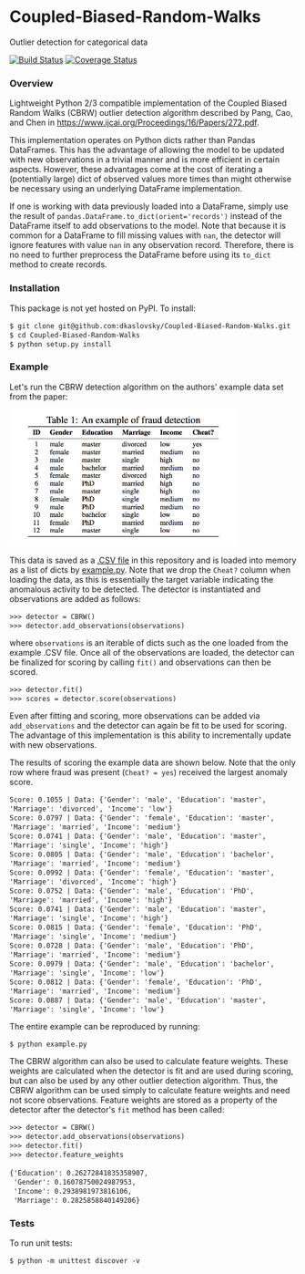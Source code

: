# Coupled-Biased-Random-Walks
Outlier detection for categorical data

[![Build Status](https://travis-ci.org/dkaslovsky/Coupled-Biased-Random-Walks.svg?branch=master)](https://travis-ci.org/dkaslovsky/Coupled-Biased-Random-Walks)
[![Coverage Status](https://coveralls.io/repos/github/dkaslovsky/Coupled-Biased-Random-Walks/badge.svg?branch=master)](https://coveralls.io/github/dkaslovsky/Coupled-Biased-Random-Walks?branch=master)

### Overview
Lightweight Python 2/3 compatible implementation of the Coupled Biased Random Walks (CBRW) outlier detection algorithm described by Pang, Cao, and Chen in https://www.ijcai.org/Proceedings/16/Papers/272.pdf.

This implementation operates on Python dicts rather than Pandas DataFrames.  This has the advantage of allowing the model to be updated with new observations in a trivial manner and is more efficient in certain aspects.  However, these advantages come at the cost of iterating a (potentially large) dict of observed values more times than might otherwise be necessary using an underlying DataFrame implementation.

If one is working with data previously loaded into a DataFrame, simply use the result of `pandas.DataFrame.to_dict(orient='records')` instead of the DataFrame itself to add observations to the model.  Note that because it is common for a DataFrame to fill missing values with `nan`, the detector will ignore features with value `nan` in any observation record.  Therefore, there is no need to further preprocess the DataFrame before using its `to_dict` method to create records.

### Installation
This package is not yet hosted on PyPI.  To install:
```
$ git clone git@github.com:dkaslovsky/Coupled-Biased-Random-Walks.git
$ cd Coupled-Biased-Random-Walks
$ python setup.py install
```

### Example
Let's run the CBRW detection algorithm on the authors' example data set from the paper:

<img src="./example_table.png" width="400">

This data is saved as a [.CSV file](./data/CBRW_paper_example.csv) in this repository and is loaded into memory as a list of dicts by [example.py](./example.py).  Note that we drop the `Cheat?` column when loading the data, as this is essentially the target variable indicating the anomalous activity to be detected.  The detector is instantiated and observations are added as follows:
```
>>> detector = CBRW()
>>> detector.add_observations(observations)
```
where `observations` is an iterable of dicts such as the one loaded from the example .CSV file.  Once all of the observations are loaded, the detector can be finalized for scoring by calling `fit()` and observations can then be scored.
```
>>> detector.fit()
>>> scores = detector.score(observations)
```
Even after fitting and scoring, more observations can be added via `add_observations` and the detector can again be fit to be used for scoring.  The advantage of this implementation is this ability to incrementally update with new observations.

The results of scoring the example data are shown below.  Note that the only row where fraud was present (`Cheat? = yes`) received the largest anomaly score.
```
Score: 0.1055 | Data: {'Gender': 'male', 'Education': 'master', 'Marriage': 'divorced', 'Income': 'low'}
Score: 0.0797 | Data: {'Gender': 'female', 'Education': 'master', 'Marriage': 'married', 'Income': 'medium'}
Score: 0.0741 | Data: {'Gender': 'male', 'Education': 'master', 'Marriage': 'single', 'Income': 'high'}
Score: 0.0805 | Data: {'Gender': 'male', 'Education': 'bachelor', 'Marriage': 'married', 'Income': 'medium'}
Score: 0.0992 | Data: {'Gender': 'female', 'Education': 'master', 'Marriage': 'divorced', 'Income': 'high'}
Score: 0.0752 | Data: {'Gender': 'male', 'Education': 'PhD', 'Marriage': 'married', 'Income': 'high'}
Score: 0.0741 | Data: {'Gender': 'male', 'Education': 'master', 'Marriage': 'single', 'Income': 'high'}
Score: 0.0815 | Data: {'Gender': 'female', 'Education': 'PhD', 'Marriage': 'single', 'Income': 'medium'}
Score: 0.0728 | Data: {'Gender': 'male', 'Education': 'PhD', 'Marriage': 'married', 'Income': 'medium'}
Score: 0.0979 | Data: {'Gender': 'male', 'Education': 'bachelor', 'Marriage': 'single', 'Income': 'low'}
Score: 0.0812 | Data: {'Gender': 'female', 'Education': 'PhD', 'Marriage': 'married', 'Income': 'medium'}
Score: 0.0887 | Data: {'Gender': 'male', 'Education': 'master', 'Marriage': 'single', 'Income': 'low'}
```

The entire example can be reproduced by running:
```
$ python example.py
```

The CBRW algorithm can also be used to calculate feature weights.  These weights are calculated when the detector is fit and are used during scoring, but can also be used by any other outlier detection algorithm.  Thus, the CBRW algorithm can be used simply to calculate feature weights and need not score observations.  Feature weights are stored as a property of the detector after the detector's `fit` method has been called:
```
>>> detector = CBRW()
>>> detector.add_observations(observations)
>>> detector.fit()
>>> detector.feature_weights

{'Education': 0.26272841835358907,
 'Gender': 0.16078750024987953,
 'Income': 0.2938981973816106,
 'Marriage': 0.2825858840149206}
```

### Tests
To run unit tests:
```
$ python -m unittest discover -v
```
